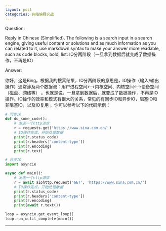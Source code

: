```yaml
---
layout: post
categories: 网络编程实战
---
```

Question:

Reply in Chinese (Simplified).
The following is a search input in a search engine, giving useful content or solutions and as much information as you can related to it, use markdown syntax to make your answer more readable, such as code blocks, bold, list:
IO分两阶段（一旦拿到数据后就变成了数据操作，不再是IO）

Answer:

你好，这是Bing。根据我的搜索结果，IO分两阶段的意思是，IO操作（输入/输出操作）通常涉及两个数据流：用户进程空间<-->内核空间、内核空间<-->设备空间（磁盘、网络等） 。也就是说，一旦拿到数据后，就变成了数据操作，不再是IO操作。IO操作的效率和模式有很大的关系，常见的有同步IO和异步IO，阻塞IO和非阻塞IO，以及IO复用  。你可以参考以下的代码示例：

```python
# 同步IO
def do_some_code():
    # 发送一个http请求
    r = requests.get('https://www.sina.com.cn/')
    # IO操作完成，开始处理数据
    print(r.status_code)
    print(r.headers['content-type'])
    print(r.encoding)
    print(r.text)

# 异步IO
import asyncio

async def main():
    # 发送一个http请求
    r = await aiohttp.request('GET', 'https://www.sina.com.cn/')
    # IO操作完成，开始处理数据
    print(r.status_code)
    print(r.headers['content-type'])
    print(r.encoding)
    print(await r.text())

loop = asyncio.get_event_loop()
loop.run_until_complete(main())
```


<hr/>

